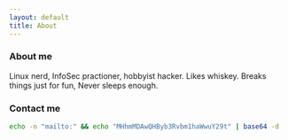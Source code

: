 ```yaml
---
layout: default
title: About
---
```


### About me
Linux nerd, InfoSec practioner, hobbyist hacker. Likes whiskey. Breaks things just for fun, Never sleeps enough. 

### Contact me
```sh 
echo -n "mailto:" && echo "MHhmMDAwQHByb3Rvbm1haWwuY29t" | base64 -d
```

